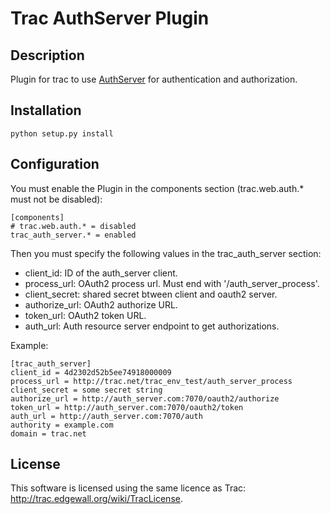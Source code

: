 # Trac AuthServer Plugin

## Description

Plugin for trac to use [AuthServer](https://github.com/af83/auth_server) for authentication and authorization.


## Installation

    python setup.py install


## Configuration

You must enable the Plugin in the components section (trac.web.auth.* must not be disabled):

    [components]
    # trac.web.auth.* = disabled
    trac_auth_server.* = enabled


Then you must specify the following values in the trac_auth_server section:

  - client_id: ID of the auth_server client.
  - process_url: OAuth2 process url. Must end with '/auth_server_process'.
  - client_secret: shared secret btween client and oauth2 server.
  - authorize_url: OAuth2 authorize URL.
  - token_url: OAuth2 token URL.
  - auth_url: Auth resource server endpoint to get authorizations.


Example:

    [trac_auth_server]
    client_id = 4d2302d52b5ee74918000009
    process_url = http://trac.net/trac_env_test/auth_server_process
    client_secret = some secret string
    authorize_url = http://auth_server.com:7070/oauth2/authorize
    token_url = http://auth_server.com:7070/oauth2/token
    auth_url = http://auth_server.com:7070/auth
    authority = example.com
    domain = trac.net


## License
This software is licensed using the same licence as Trac:  http://trac.edgewall.org/wiki/TracLicense.

